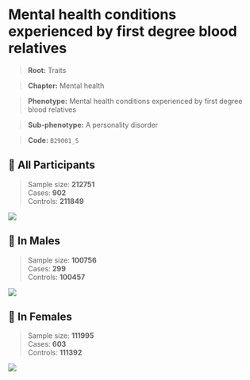 # Mental health conditions experienced by first degree blood relatives
> **Root:** Traits  

> **Chapter:** Mental health  

> **Phenotype:** Mental health conditions experienced by first degree blood relatives  

> **Sub-phenotype:** A personality disorder  

> **Code:** `B29001_5`

## 🧪 All Participants  
> Sample size: **212751**  
> Cases: **902**  
> Controls: **211849**
<img src="/Traits/Figures/ALL/B29001_5.png"/>
<CsvTable src="/Traits_Data/ALL/LG_B29001_5.csv" label="🔍 View full results" />

## 👨 In Males  
> Sample size: **100756**  
> Cases: **299**  
> Controls: **100457**
<img src="/Traits/Figures/Male/B29001_5.png"/>
<CsvTable src="/Traits_Data/Male/LG_B29001_5.csv" label="🔍 View full results" />

## 👩 In Females  
> Sample size: **111995**  
> Cases: **603**  
> Controls: **111392**
<img src="/Traits/Figures/Female/B29001_5.png"/>
<CsvTable src="/Traits_Data/Female/LG_B29001_5.csv" label="🔍 View full results" />

